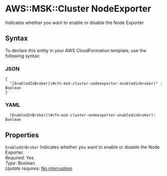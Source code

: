 # AWS::MSK::Cluster NodeExporter<a name="aws-properties-msk-cluster-nodeexporter"></a>

Indicates whether you want to enable or disable the Node Exporter\.

## Syntax<a name="aws-properties-msk-cluster-nodeexporter-syntax"></a>

To declare this entity in your AWS CloudFormation template, use the following syntax:

### JSON<a name="aws-properties-msk-cluster-nodeexporter-syntax.json"></a>

```
{
  "[EnabledInBroker](#cfn-msk-cluster-nodeexporter-enabledinbroker)" : Boolean
}
```

### YAML<a name="aws-properties-msk-cluster-nodeexporter-syntax.yaml"></a>

```
  [EnabledInBroker](#cfn-msk-cluster-nodeexporter-enabledinbroker): Boolean
```

## Properties<a name="aws-properties-msk-cluster-nodeexporter-properties"></a>

`EnabledInBroker` <a name="cfn-msk-cluster-nodeexporter-enabledinbroker"></a>
Indicates whether you want to enable or disable the Node Exporter\.  
_Required_: Yes  
_Type_: Boolean  
_Update requires_: [No interruption](https://docs.aws.amazon.com/AWSCloudFormation/latest/UserGuide/using-cfn-updating-stacks-update-behaviors.html#update-no-interrupt)
